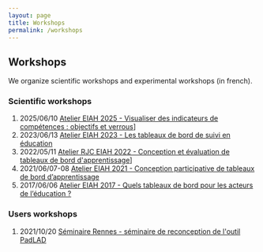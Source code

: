 ```yaml
---
layout: page
title: Workshops
permalink: /workshops
---
```

## Workshops

We organize scientific workshops and experimental workshops (in french).


### Scientific workshops
1. 2025/06/10 [Atelier EIAH 2025 - Visualiser des indicateurs de compétences : objectifs et verrous](https://padlad.github.io/EIAH2025/)]
2. 2023/06/13 [Atelier EIAH 2023 - Les tableaux de bord de suivi en éducation](https://eiah2023.sciencesconf.org/resource/page/id/22)
3. 2022/05/11 [Atelier RJC EIAH 2022 - Conception et évaluation de tableaux de bord d'apprentissage](https://padlad.github.io/RJC-EIAH2022/)]
4. 2021/06/07-08 [Atelier EIAH 2021 - Conception participative de tableaux de bord d’apprentissage](https://padlad.github.io/EIAH2021/)
5. 2017/06/06 [Atelier EIAH 2017 - Quels tableaux de bord pour les acteurs de l’éducation ?](https://tbeiah17.wordpress.com/)

### Users workshops
1. 2021/10/20 [Séminaire Rennes - séminaire de reconception de l'outil PadLAD](docs/rennes.html) 
